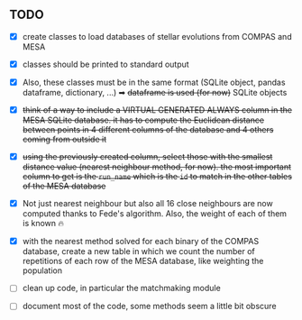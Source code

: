TODO
---

- [x] create classes to load databases of stellar evolutions from COMPAS and MESA

- [x] classes should be printed to standard output

- [x] Also, these classes must be in the same format (SQLite object, pandas dataframe,
      dictionary, ...) ➡  ~~dataframe is used (for now)~~ SQLite objects

- [x] ~~think of a way to include a VIRTUAL GENERATED ALWAYS column in the MESA SQLite database.
      it has to compute the Euclidean distance between points in 4 different columns of the
      database and 4 others coming from outside it~~

- [x] ~~using the previously created column, select those with the smallest distance value (nearest
      neighbour method, for now). the most important column to get is the `run_name` which is the
      `id` to match in the other tables of the MESA database~~

- [x] Not just nearest neighbour but also all 16 close neighbours are now computed thanks to Fede's
      algorithm. Also, the weight of each of them is known 🔥

- [x] with the nearest method solved for each binary of the COMPAS database, create a new table in
      which we count the number of repetitions of each row of the MESA database, like weighting the
      population

- [ ] clean up code, in particular the matchmaking module

- [ ] document most of the code, some methods seem a little bit obscure
